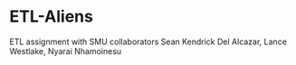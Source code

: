 # ETL-Aliens
ETL assignment with SMU collaborators Sean Kendrick Del Alcazar, Lance Westlake, Nyarai Nhamoinesu
